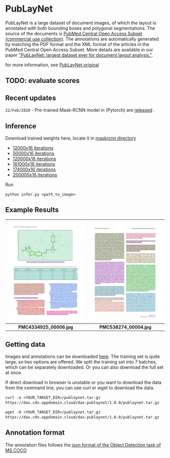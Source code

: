 # PubLayNet

PubLayNet is a large dataset of document images, of which the layout is annotated with both bounding boxes and polygonal segmentations. The source of the documents is [PubMed Central Open Access Subset (commercial use collection)](https://www.ncbi.nlm.nih.gov/pmc/tools/openftlist/). The annotations are automatically generated by matching the PDF format and the XML format of the articles in the PubMed Central Open Access Subset. More details are available in our paper ["PubLayNet: largest dataset ever for document layout analysis."](https://arxiv.org/abs/1908.07836).

for more information, see [PubLayNet original](https://github.com/ibm-aur-nlp/PubLayNet)

## TODO: evaluate scores

## Recent updates 


`22/Feb/2020` - Pre-trained Mask-RCNN model in (Pytorch) are [released](maskrcnn) .


## Inference


Download trained weights here, locate it in [maskrcnn directory](maskrcnn)


- [12000x16 iterations](https://drive.google.com/open?id=1T2ciEJ7npW_aBpNrKHiUAluyk04K0AWK)
- [50000x16 iterations](https://drive.google.com/open?id=1vl3XAYbGKlv70SNPReStZQ6I0Z9v1CSW)
- [120000x16 iterations](https://drive.google.com/open?id=13fhd_SS7fLrjLrCjVpCwOYGt_SlQ_7FW)
- [161000x16 iterations](https://drive.google.com/open?id=1KNOyw_D980bvFKb8U8NPPt-NWSsWJDe6)
- [174000x16 iterations](https://drive.google.com/open?id=13fhd_SS7fLrjLrCjVpCwOYGt_SlQ_7FW)
- [200000x16 iterations](https://drive.google.com/open?id=1rJ3fowtxGIcORzIZbQe9ibHN0ORoqkLN)


Run
```
python infer.py <path_to_image>
```


## Example Results

<img src="./example_images/PMC4334925_00006.jpg" width=400> | <img src="./example_images/PMC538274_00004.jpg" width=400> 
:-------------------------:|:-------------------------:
**PMC4334925_00006.jpg**  | **PMC538274_00004.jpg**




## Getting data

Images and annotations can be downloaded [here](https://developer.ibm.com/exchanges/data/all/publaynet/). The training set is quite large, so two options are offered. We split the training set into 7 batches, which can be separately downloaded. Or you can also download the full set at once.

If direct download in browser is unstable or you want to download the data from the command line, you can use curl or wget to download the data.

```
curl -o <YOUR_TARGET_DIR>/publaynet.tar.gz https://dax.cdn.appdomain.cloud/dax-publaynet/1.0.0/publaynet.tar.gz
```

```
wget -O <YOUR_TARGET_DIR>/publaynet.tar.gz https://dax.cdn.appdomain.cloud/dax-publaynet/1.0.0/publaynet.tar.gz
```

## Annotation format

The annotation files follows the [json format of the Object Detection task of MS COCO](http://cocodataset.org/#format-data)
